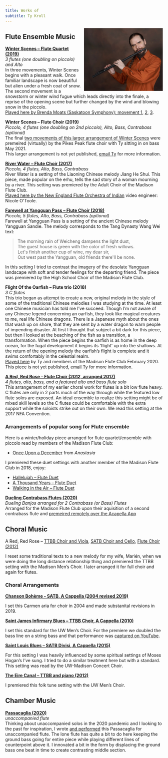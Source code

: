 ```yaml
---
title: Works of
subtitle: Ty Kroll
---
```


<img src="/img/Ty3.jpg" style="float: right; width: 50%; padding-left: 10px">

## Flute Ensemble Music

__[Winter Scenes – Flute Quartet (2019)](https://www.musicnotes.com/sheetmusic/mtd.asp?ppn=MN0245038)__
<br>_3 flutes (one doubling on piccolo) and Alto_
<br>In three movements, Winter Scenes begins with a pleasant walk. Once familiar landscape is now beautiful but alien under a fresh coat of snow. The second movement is a snowstorm or winter wind fugue which leads directly into the finale, a reprise of the opening scene but further changed by the wind and blowing snow in the piccolo. 
<br>[Played here by Brenda Moats (Saskatoon Symphony): movement 1](https://www.youtube.com/watch?v=mofdqOf49NE), [2](https://www.youtube.com/watch?v=0GxHESBiWt8), [3](https://www.youtube.com/watch?v=4UVpBqKagzs).

__Winter Scenes – Flute Choir (2019)__
<br>_Piccolo, 4 flutes (one doubling on 2nd piccolo), Alto, Bass, Contrabass (optional)_
<br>The final [two movements of this larger arrangement of Winter Scenes](https://www.facebook.com/watch/?v=771933873482347) were premeired (virtually) by the Pikes Peak flute choir with Ty sitting in on bass May 2021. 
<br>This larger arrangement is not yet published, [email Ty](mailto:ty@tykroll.com) for more information. 

__[River Water – Flute Choir (2017)](https://www.musicnotes.com/sheetmusic/mtd.asp?ppn=MN0176498)__
<br>_Piccolo, 4 flutes, Alto, Bass, Contrabass_
<br>River Water is a setting of the Liaoning Chinese melody Jiang He Shui. This piece, made popular on the erhu, tells the sad story of a woman mourning by a river. This setting was premiered by the Adult Choir of the Madison Flute Club. 
<br>[Played here by the New England Flute Orchestra of Indian](https://www.youtube.com/watch?v=aPjmbMlNF1M) video engineer: Nicole O'Toole.

__[Farewell at Yangguan Pass – Flute Choir (2018)](https://www.musicnotes.com/sheetmusic/mtd.asp?ppn=MN0198000)__
<br>_Piccolo, 5 flutes, Alto, Bass, Contrabass (optional)_
<br>Farewell at Yangguan Pass is a setting of the ancient Chinese melody Yangguan Sandie. The melody corresponds to the Tang Dynasty Wang Wei text:

> The morning rain of Weicheng dampens the light dust,
> <br>The guest house is green with the color of fresh willows.
> <br>Let's finish another cup of wine, my dear sir,
> <br>Out west past the Yangguan, old friends there'll be none.

In this setting I tried to contrast the imagery of the desolate Yangguan landscape with soft and tender feelings for the departing friend. The piece was premiered by the High School Choir of the Madison Flute Club.

__Flight Of the Oarfish – Flute trio (2018)__
<br>_3 C flutes_
<br>This trio began as attempt to create a new, original melody in the style of some of the traditional Chinese melodies I was studying at the time. At least one Chinese musician has told me I’ve succeed. Though I’m not aware of any Chinese legend concerning an oarfish, they look like magical creatures to me, real life Chinese dragons. There is a Japanese myth about the ones that wash up on shore, that they are sent by a water dragon to warn people of impending disaster. At first I thought that subject a bit dark for this piece, but then I looked at the beaching of the fish as a transition, a transformation. When the piece begins the oarfish is as home in the deep ocean, for the fugal development it begins its ‘flight’ up into the shallows. At the return of the opening melody the oarfish’s flight is complete and it swims comfortably in the celestial realm. 
<br>[Played here](https://www.youtube.com/watch?v=-6TSRRTxQeM) by Ty and members of the Madison Flute Club February 2020.
This piece is not yet published, [email Ty](mailto:ty@tykroll.com) for more information.

__[A Red, Red Rose – Flute Choir (2012, arranged 2017)](https://www.musicnotes.com/sheetmusic/mtd.asp?ppn=MN0176578)__
<br>_4 flutes, alto, bass, and a featured alto and bass flute solo_
<br>This arrangement of my earlier choral work for flutes is a bit low flute heavy. C flutes are only in 2 parts much of the way through while the featured low flute solos are exposed. An ideal ensemble  to realize this setting might be of mixed skill levels so the C flutes could be comfortable with the extra support while the soloists strike out on their own. We read this setting at the 2017 NFA Convention. 

### Arrangements of popular song for Flute ensemble

Here is a winter/holiday piece arranged for flute quartet/ensemble with piccolo read by members of the Madison Flute Club:

* [Once Upon a December](https://www.musicnotes.com/sheetmusic/mtd.asp?ppn=MN0198988) from _Anastasia_

I premiered these duet settings with another member of the Madison Flute Club in 2018, enjoy:

* [Hallelujah – Flute Duet](https://www.musicnotes.com/sheetmusic/mtd.asp?ppn=MN0172131)
* [A Thousand Years – Flute Duet](https://www.musicnotes.com/sheetmusic/mtd.asp?ppn=MN0172933)
* [Walking in the Air – Flute Duet](https://www.musicnotes.com/sheetmusic/mtd.asp?ppn=MN0175068)

__[Dueling Contrabass Flutes (2020)](https://www.musicnotes.com/sheetmusic/mtd.asp?ppn=MN0213801&fbclid=IwAR1ResJLlXGA98f5j1fNNW-HX1kHqWCmhQqYNaH4Ekhz-RlKbYQfacE_KGg)__
<br>_Dueling Banjos arranged for 2 Contrabass (or Bass) Flutes_
<br>Arranged for the Madison Flute Club upon their aquisition of a second contrabass flute and [premeired remotely over the Acapella App](https://www.youtube.com/watch?v=luJ3DTFwl4c) 

## Choral Music

A Red, Red Rose – [TTBB Choir and Viola](https://www.musicnotes.com/sheetmusic/col.asp?ppn=CL0003955), [SATB Choir and Cello](https://www.musicnotes.com/sheetmusic/col.asp?ppn=CL0006518), [Flute Choir (2012)](https://www.musicnotes.com/sheetmusic/mtd.asp?ppn=MN0176578)

I reset some traditional texts to a new melody for my wife, Marién, when we were doing the long distance relationship thing and premiered the TTBB setting with the Madison Men’s Choir. I later arranged it for full choir and again for flutes.

### Choral Arrangements

__[Chanson Bohème - SATB, A Cappella (2004 revised 2019)](https://www.musicnotes.com/sheetmusic/mtd.asp?ppn=MN0201262)__

I set this Carmen aria for choir in 2004 and made substanital revisions in 2019.

__[Saint James Infirmary Blues – TTBB Choir, A Cappella (2010)](https://www.musicnotes.com/sheetmusic/mtd.asp?ppn=MN0093134)__

I set this standard for the UW Men’s Choir. For the premiere we doubled the bass line on a string bass and that performance was [captured on YouTube](https://www.youtube.com/watch?v=YkBfnew_MBM).

__[Saint Louis Blues – SATB Divisi, A Cappella (2015)](https://www.musicnotes.com/sheetmusic/mtd.asp?ppn=MN0156078)__

For this setting I was heavily influenced by some spiritual settings of Moses Hogan’s I’ve sung. I tried to do a similar treatment here but with a standard. This setting was read by the UW-Madison Concert Choir.

__[The Eire Canal – TTBB and piano (2012)](https://www.musicnotes.com/sheetmusic/mtd.asp?ppn=MN0107110)__

I premiered this folk tune setting with the UW Men’s Choir. 

## Chamber Music

__[Passacaglia (2020)](https://www.musicnotes.com/sheetmusic/mtd.asp?ppn=MN0224032)__
<br>_unaccompanied flute_
<br> Thinking about unaccompanied solos in the 2020 pandemic and I looking to the past for inspiration, I wrote [and performed](https://youtu.be/Tx3Oq2TyrCI) this Passacaglia for unaccompanied flute. The lone flute has quite a bit to do here keeping the ground bass going for entire piece while playing different lines of counterpoint above it. I innovated a bit in the form by displacing the ground bass one beat in time to create contrasting middle section.

